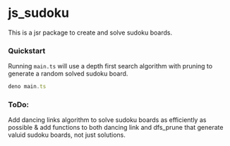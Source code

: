 # js_sudoku

This is a jsr package to create and solve sudoku boards.

### Quickstart
Running `main.ts` will use a depth first search algorithm 
with pruning to generate a random solved sudoku board. 

```js
deno main.ts
```

### ToDo:  
Add dancing links algorithm to solve sudoku boards as 
efficiently as possible & add functions to both dancing 
link and dfs_prune that generate valuid sudoku boards, 
not just solutions.

